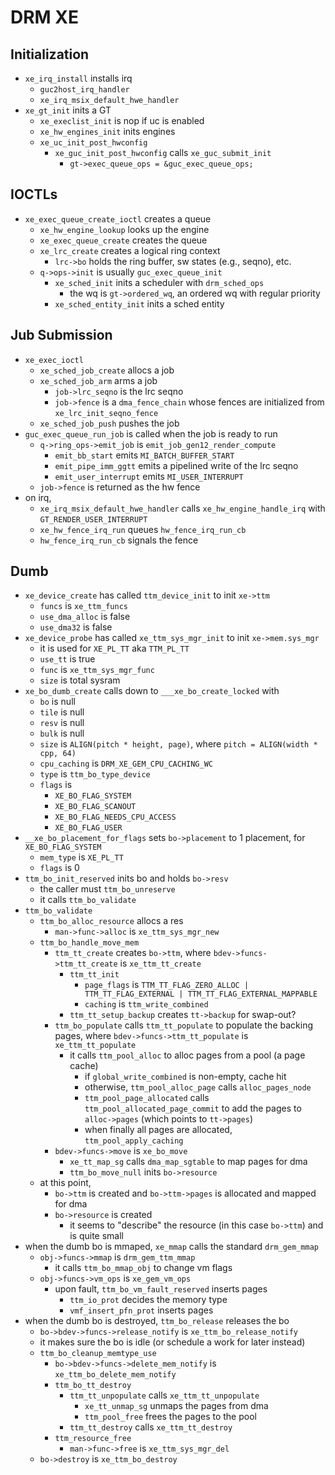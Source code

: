DRM XE
======

## Initialization

- `xe_irq_install` installs irq
  - `guc2host_irq_handler`
  - `xe_irq_msix_default_hwe_handler`
- `xe_gt_init` inits a GT
  - `xe_execlist_init` is nop if uc is enabled
  - `xe_hw_engines_init` inits engines
  - `xe_uc_init_post_hwconfig`
    - `xe_guc_init_post_hwconfig` calls `xe_guc_submit_init`
      - `gt->exec_queue_ops = &guc_exec_queue_ops;`

## IOCTLs

- `xe_exec_queue_create_ioctl` creates a queue
  - `xe_hw_engine_lookup` looks up the engine
  - `xe_exec_queue_create` creates the queue
  - `xe_lrc_create` creates a logical ring context
    - `lrc->bo` holds the ring buffer, sw states (e.g., seqno), etc.
  - `q->ops->init` is usually `guc_exec_queue_init`
    - `xe_sched_init` inits a scheduler with `drm_sched_ops`
      - the wq is `gt->ordered_wq`, an ordered wq with regular priority
    - `xe_sched_entity_init` inits a sched entity

## Jub Submission

- `xe_exec_ioctl`
  - `xe_sched_job_create` allocs a job
  - `xe_sched_job_arm` arms a job
    - `job->lrc_seqno`  is the lrc seqno
    - `job->fence` is a `dma_fence_chain` whose fences are initialized from
      `xe_lrc_init_seqno_fence`
  - `xe_sched_job_push` pushes the job
- `guc_exec_queue_run_job` is called when the job is ready to run
  - `q->ring_ops->emit_job` is `emit_job_gen12_render_compute`
    - `emit_bb_start` emits `MI_BATCH_BUFFER_START`
    - `emit_pipe_imm_ggtt` emits a pipelined write of the lrc seqno
    - `emit_user_interrupt` emits `MI_USER_INTERRUPT`
  - `job->fence` is returned as the hw fence
- on irq,
  - `xe_irq_msix_default_hwe_handler` calls `xe_hw_engine_handle_irq` with
    `GT_RENDER_USER_INTERRUPT`
  - `xe_hw_fence_irq_run` queues `hw_fence_irq_run_cb`
  - `hw_fence_irq_run_cb` signals the fence

## Dumb

- `xe_device_create` has called `ttm_device_init` to init `xe->ttm`
  - `funcs` is `xe_ttm_funcs`
  - `use_dma_alloc` is false
  - `use_dma32` is false
- `xe_device_probe` has called `xe_ttm_sys_mgr_init` to init `xe->mem.sys_mgr`
  - it is used for `XE_PL_TT` aka `TTM_PL_TT`
  - `use_tt` is true
  - `func` is `xe_ttm_sys_mgr_func`
  - `size` is total sysram
- `xe_bo_dumb_create` calls down to `___xe_bo_create_locked` with
  - `bo` is null
  - `tile` is null
  - `resv` is null
  - `bulk` is null
  - `size` is `ALIGN(pitch * height, page)`, where `pitch = ALIGN(width * cpp, 64)`
  - `cpu_caching` is `DRM_XE_GEM_CPU_CACHING_WC`
  - `type` is `ttm_bo_type_device`
  - `flags` is
    - `XE_BO_FLAG_SYSTEM`
    - `XE_BO_FLAG_SCANOUT`
    - `XE_BO_FLAG_NEEDS_CPU_ACCESS`
    - `XE_BO_FLAG_USER`
- `__xe_bo_placement_for_flags` sets `bo->placement` to 1 placement, for
  `XE_BO_FLAG_SYSTEM`
  - `mem_type` is `XE_PL_TT`
  - `flags` is 0
- `ttm_bo_init_reserved` inits bo and holds `bo->resv`
  - the caller must `ttm_bo_unreserve`
  - it calls `ttm_bo_validate`
- `ttm_bo_validate`
  - `ttm_bo_alloc_resource` allocs a res
    - `man->func->alloc` is `xe_ttm_sys_mgr_new`
  - `ttm_bo_handle_move_mem`
    - `ttm_tt_create` creates `bo->ttm`, where `bdev->funcs->ttm_tt_create` is
      `xe_ttm_tt_create`
      - `ttm_tt_init`
        - `page_flags` is `TTM_TT_FLAG_ZERO_ALLOC | TTM_TT_FLAG_EXTERNAL | TTM_TT_FLAG_EXTERNAL_MAPPABLE`
        - `caching` is `ttm_write_combined`
      - `ttm_tt_setup_backup` creates `tt->backup` for swap-out?
    - `ttm_bo_populate` calls `ttm_tt_populate` to populate the backing pages,
      where `bdev->funcs->ttm_tt_populate` is `xe_ttm_tt_populate`
      - it calls `ttm_pool_alloc` to alloc pages from a pool (a page cache)
        - if `global_write_combined` is non-empty, cache hit
        - otherwise, `ttm_pool_alloc_page` calls `alloc_pages_node`
        - `ttm_pool_page_allocated` calls `ttm_pool_allocated_page_commit` to
          add the pages to `alloc->pages` (which points to `tt->pages`)
        - when finally all pages are allocated, `ttm_pool_apply_caching`
    - `bdev->funcs->move` is `xe_bo_move`
      - `xe_tt_map_sg` calls `dma_map_sgtable` to map pages for dma
      - `ttm_bo_move_null` inits `bo->resource`
  - at this point,
    - `bo->ttm` is created and `bo->ttm->pages` is allocated and mapped for dma
    - `bo->resource` is created
      - it seems to "describe" the resource (in this case `bo->ttm`) and is
        quite small
- when the dumb bo is mmaped, `xe_mmap` calls the standard `drm_gem_mmap`
  - `obj->funcs->mmap` is `drm_gem_ttm_mmap`
    - it calls `ttm_bo_mmap_obj` to change vm flags
  - `obj->funcs->vm_ops` is `xe_gem_vm_ops`
    - upon fault, `ttm_bo_vm_fault_reserved` inserts pages
      - `ttm_io_prot` decides the memory type
      - `vmf_insert_pfn_prot` inserts pages
- when the dumb bo is destroyed, `ttm_bo_release` releases the bo
  - `bo->bdev->funcs->release_notify` is `xe_ttm_bo_release_notify`
  - it makes sure the bo is idle (or schedule a work for later instead)
  - `ttm_bo_cleanup_memtype_use`
    - `bo->bdev->funcs->delete_mem_notify` is `xe_ttm_bo_delete_mem_notify`
    - `ttm_bo_tt_destroy`
      - `ttm_tt_unpopulate` calls `xe_ttm_tt_unpopulate`
        - `xe_tt_unmap_sg` unmaps the pages from dma
        - `ttm_pool_free` frees the pages to the pool
      - `ttm_tt_destroy` calls `xe_ttm_tt_destroy`
    - `ttm_resource_free`
      - `man->func->free` is `xe_ttm_sys_mgr_del`
  - `bo->destroy` is `xe_ttm_bo_destroy`
